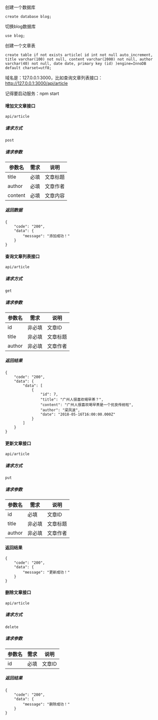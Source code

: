 
创建一个数据库

```
create database blog;
```

切换blog数据库

```
use blog;
```

创建一个文章表

```
create table if not exists article( id int not null auto_increment, title varchar(100) not null, content varchar(2000) not null, author varchar(40) not null, date date, primary key (id) )engine=InnoDB default charset=utf8;
```

域名是：127.0.0.1:3000，比如查询文章列表接口： http://127.0.0.1:3000/api/article

记得要启动服务：npm start


#### 增加文文章接口

```
api/article
```

##### 请求方式

```
post
```

##### 请求参数


参数名 | 需求 | 说明
---|--- |---
title | 必填 | 文章标题
author | 必填 | 文章作者
content | 必填 | 文章内容

##### 返回数据

```
{
    "code": "200",
    "data": {
        "message": "添加成功！"
    }
}
```


#### 查询文章列表接口

```
api/article
```

##### 请求方式

```
get
```

##### 请求参数


参数名 | 需求 | 说明
---|--- |---
id | 非必填 | 文章ID
title | 非必填 | 文章标题
author | 非必填 | 文章作者

##### 返回结果

```
{
    "code": "200",
    "data": {
        "data": [
            {
                "id": 7,
                "title": "广州人很喜欢喝早茶？",
                "content": "广州人很喜欢喝早茶是一个优良传统啦",
                "author": "梁凤波",
                "date": "2018-05-16T16:00:00.000Z"
            }
        ]
    }
}
```


#### 更新文章接口

```
api/article
```

##### 请求方式

```
put
```

##### 请求参数


参数名 | 需求 | 说明
---|--- |---
id | 必填 | 文章ID
title | 非必填 | 文章标题
author | 非必填 | 文章作者

#### 返回结果

```
{
    "code": "200",
    "data": {
        "message": "更新成功！"
    }
}
```

#### 删除文章接口

```
api/article
```

##### 请求方式

```
delete
```

##### 请求参数


参数名 | 需求 | 说明
---|--- |---
id | 必填 | 文章ID

##### 返回结果

```
{
    "code": "200",
    "data": {
        "message": "删除成功！"
    }
}
```